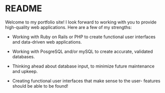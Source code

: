 # README

Welcome to my portfolio site! I look forward to working with you to provide high-quality web applications. Here are a few of my strengths:

* Working with Ruby on Rails or PHP to create functional user interfaces and data-driven web applications.

* Working with PosgreSQL and/or mySQL to create accurate, validated databases.

* Thinking ahead about database input, to minimize future maintenance and upkeep.

* Creating functional user interfaces that make sense to the user- features should be able to be found!
